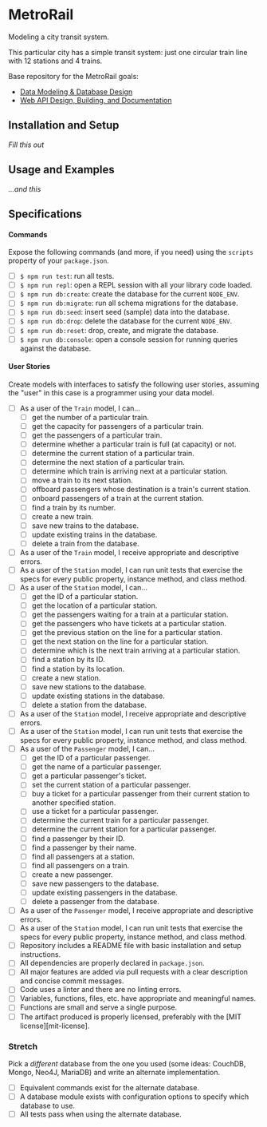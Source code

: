 # MetroRail

Modeling a city transit system.

This particular city has a simple transit system: just one circular train line with 12 stations and 4 trains.

Base repository for the MetroRail goals:

- [Data Modeling & Database Design](http://jsdev.learnersguild.org/goals/126)
- [Web API Design, Building, and Documentation](http://jsdev.learnersguild.org/goals/127)

## Installation and Setup

_Fill this out_

## Usage and Examples

_...and this_

## Specifications

#### Commands

Expose the following commands (and more, if you need) using the `scripts` property of your `package.json`.

- [ ] `$ npm run test`: run all tests.
- [ ] `$ npm run repl`: open a REPL session with all your library code loaded.
- [ ] `$ npm run db:create`: create the database for the current `NODE_ENV`.
- [ ] `$ npm run db:migrate`: run all schema migrations for the database.
- [ ] `$ npm run db:seed`: insert seed (sample) data into the database.
- [ ] `$ npm run db:drop`: delete the database for the current `NODE_ENV`.
- [ ] `$ npm run db:reset`: drop, create, and migrate the database.
- [ ] `$ npm run db:console`: open a console session for running queries against the database.

#### User Stories

Create models with interfaces to satisfy the following user stories, assuming the "user" in this case is a programmer using your data model.

- [ ] As a user of the `Train` model, I can...
  - [ ] get the number of a particular train.
  - [ ] get the capacity for passengers of a particular train.
  - [ ] get the passengers of a particular train.
  - [ ] determine whether a particular train is full (at capacity) or not.
  - [ ] determine the current station of a particular train.
  - [ ] determine the next station of a particular train.
  - [ ] determine which train is arriving next at a particular station.
  - [ ] move a train to its next station.
  - [ ] offboard passengers whose destination is a train's current station.
  - [ ] onboard passengers of a train at the current station.
  - [ ] find a train by its number.
  - [ ] create a new train.
  - [ ] save new trains to the database.
  - [ ] update existing trains in the database.
  - [ ] delete a train from the database.
- [ ] As a user of the `Train` model, I receive appropriate and descriptive errors.
- [ ] As a user of the `Station` model, I can run unit tests that exercise the specs for every public property, instance method, and class method.
- [ ] As a user of the `Station` model, I can...
  - [ ] get the ID of a particular station.
  - [ ] get the location of a particular station.
  - [ ] get the passengers waiting for a train at a particular station.
  - [ ] get the passengers who have tickets at a particular station.
  - [ ] get the previous station on the line for a particular station.
  - [ ] get the next station on the line for a particular station.
  - [ ] determine which is the next train arriving at a particular station.
  - [ ] find a station by its ID.
  - [ ] find a station by its location.
  - [ ] create a new station.
  - [ ] save new stations to the database.
  - [ ] update existing stations in the database.
  - [ ] delete a station from the database.
- [ ] As a user of the `Station` model, I receive appropriate and descriptive errors.
- [ ] As a user of the `Station` model, I can run unit tests that exercise the specs for every public property, instance method, and class method.
- [ ] As a user of the `Passenger` model, I can...
  - [ ] get the ID of a particular passenger.
  - [ ] get the name of a particular passenger.
  - [ ] get a particular passenger's ticket.
  - [ ] set the current station of a particular passenger.
  - [ ] buy a ticket for a particular passenger from their current station to another specified station.
  - [ ] use a ticket for a particular passenger.
  - [ ] determine the current train for a particular passenger.
  - [ ] determine the current station for a particular passenger.
  - [ ] find a passenger by their ID.
  - [ ] find a passenger by their name.
  - [ ] find all passengers at a station.
  - [ ] find all passengers on a train.
  - [ ] create a new passenger.
  - [ ] save new passengers to the database.
  - [ ] update existing passengers in the database.
  - [ ] delete a passenger from the database.
- [ ] As a user of the `Passenger` model, I receive appropriate and descriptive errors.
- [ ] As a user of the `Station` model, I can run unit tests that exercise the specs for every public property, instance method, and class method.
- [ ] Repository includes a README file with basic installation and setup instructions.
- [ ] All dependencies are properly declared in `package.json`.
- [ ] All major features are added via pull requests with a clear description and concise commit messages.
- [ ] Code uses a linter and there are no linting errors.
- [ ] Variables, functions, files, etc. have appropriate and meaningful names.
- [ ] Functions are small and serve a single purpose.
- [ ] The artifact produced is properly licensed, preferably with the [MIT license][mit-license].

### Stretch

Pick a _different_ database from the one you used (some ideas: CouchDB, Mongo, Neo4J, MariaDB) and write an alternate implementation.

- [ ] Equivalent commands exist for the alternate database.
- [ ] A database module exists with configuration options to specify which database to use.
- [ ] All tests pass when using the alternate database.
